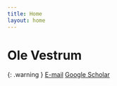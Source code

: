 ```yaml
---
title: Home
layout: home
---
```

<h1> Ole Vestrum </h1>

{: .warning }
[E-mail]
[Google Scholar]

[E-mail]: mailto:ovestrum@protonmail.com
[Google Scholar]: https://scholar.google.no/citations?user=6VJbdkoAAAAJ&hl=no
